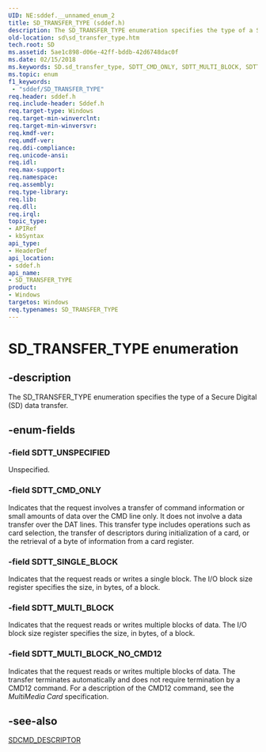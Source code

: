 ```yaml
---
UID: NE:sddef.__unnamed_enum_2
title: SD_TRANSFER_TYPE (sddef.h)
description: The SD_TRANSFER_TYPE enumeration specifies the type of a Secure Digital (SD) data transfer.
old-location: sd\sd_transfer_type.htm
tech.root: SD
ms.assetid: 5ae1c898-d06e-42ff-bddb-42d6748dac0f
ms.date: 02/15/2018
ms.keywords: SD.sd_transfer_type, SDTT_CMD_ONLY, SDTT_MULTI_BLOCK, SDTT_MULTI_BLOCK_NO_CMD12, SDTT_SINGLE_BLOCK, SDTT_UNSPECIFIED, SD_TRANSFER_TYPE, SD_TRANSFER_TYPE enumeration [Buses], sd-structs_5a149cc8-e6ba-4700-ad7c-148429d9731f.xml, sddef/SDTT_CMD_ONLY, sddef/SDTT_MULTI_BLOCK, sddef/SDTT_MULTI_BLOCK_NO_CMD12, sddef/SDTT_SINGLE_BLOCK, sddef/SDTT_UNSPECIFIED, sddef/SD_TRANSFER_TYPE
ms.topic: enum
f1_keywords:
 - "sddef/SD_TRANSFER_TYPE"
req.header: sddef.h
req.include-header: Sddef.h
req.target-type: Windows
req.target-min-winverclnt: 
req.target-min-winversvr: 
req.kmdf-ver: 
req.umdf-ver: 
req.ddi-compliance: 
req.unicode-ansi: 
req.idl: 
req.max-support: 
req.namespace: 
req.assembly: 
req.type-library: 
req.lib: 
req.dll: 
req.irql: 
topic_type:
- APIRef
- kbSyntax
api_type:
- HeaderDef
api_location:
- sddef.h
api_name:
- SD_TRANSFER_TYPE
product:
- Windows
targetos: Windows
req.typenames: SD_TRANSFER_TYPE
---
```


# SD_TRANSFER_TYPE enumeration


## -description


The SD_TRANSFER_TYPE enumeration specifies the type of a Secure Digital (SD) data transfer.


## -enum-fields




### -field SDTT_UNSPECIFIED

Unspecified.


### -field SDTT_CMD_ONLY

Indicates that the request involves a transfer of command information or small amounts of data over the CMD line only. It does not involve a data transfer over the DAT lines. This transfer type includes operations such as card selection, the transfer of descriptors during initialization of a card, or the retrieval of a byte of information from a card register.


### -field SDTT_SINGLE_BLOCK

Indicates that the request reads or writes a single block. The I/O block size register specifies the size, in bytes, of a block.


### -field SDTT_MULTI_BLOCK

Indicates that the request reads or writes multiple blocks of data. The I/O block size register specifies the size, in bytes, of a block.


### -field SDTT_MULTI_BLOCK_NO_CMD12

Indicates that the request reads or writes multiple blocks of data. The transfer terminates automatically and does not require termination by a CMD12 command. For a description of the CMD12 command, see the <i>MultiMedia Card</i> specification.


## -see-also




<a href="https://docs.microsoft.com/windows-hardware/drivers/ddi/sddef/ns-sddef-_sdcmd_descriptor">SDCMD_DESCRIPTOR</a>
 

 

